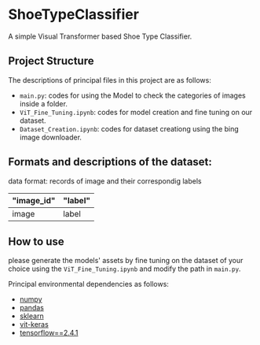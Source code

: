 # ShoeTypeClassifier
A simple Visual Transformer based Shoe Type Classifier.


## Project Structure
The descriptions of principal files in this project are as follows:
- `main.py`: codes for using the Model to check the categories of images inside a folder.
- `ViT_Fine_Tuning.ipynb`: codes for model creation and fine tuning on our dataset.
- `Dataset_Creation.ipynb`: codes for dataset creationg using the bing image downloader.


## Formats and descriptions of the dataset:
data format: records of image and their correspondig labels

| "image_id" | "label" |
|  ----  | ----  |
| image | label |


## How to use
please generate the models' assets by fine tuning on the dataset of your choice using the `ViT_Fine_Tuning.ipynb` and modify the path in `main.py`.

Principal environmental dependencies as follows:
- [numpy](https://github.com/numpy/numpy)
- [pandas](https://github.com/pandas-dev/pandas)
- [sklearn](https://scikit-learn.org/stable/)
- [vit-keras](https://github.com/faustomorales/vit-keras.git)
- [tensorflow==2.4.1](https://www.tensorflow.org/)
